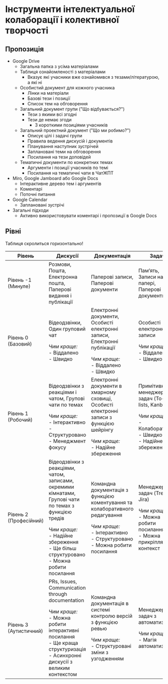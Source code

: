 # Інструменти інтелектуальної колаборації і колективної творчості

## Пропозиція

- Google Drive
    - Загальна папка з усіма матеріалами
    - Таблиця ознайомленості з матеріалами
        - Вказує які учасники вже ознайомився з тезами/літературою, а які ні
    - Особистий документ для кожного учасника
        - Лінки на матеріали
        - Базові тези і позиції
        - Список тем на обговорення
    - Загальний документ групи ("Що відбувається?")
        - Тези з якими всі згодні
        - Тези де немає згоди
            - З короткими позиціями учасників
    - Загальний проектний документ ("Що ми робимо?")
        - Описує цілі і задачі групи
        - Правила ведення дискусій і документів
        - Планування наступник зустрічей
        - Заплановані теми на обговорення
        - Посилання на тези доповідей
    - Тематичні документи по конкретних темах
        - Аргументи і позиції учасників по темі
        - Посилання на тематичні чати в ЧатЖПТ
- Miro, Google Jamboard або Google Docs
    - Інтерактивне дерево тем і аргументів
    - Коментарі
    - Поточні питання
- Google Calendar
    - Заплановані зустрічі
- Загальні підходи
    - Активно використовувати коментарі і пропозиції в Google Docs

## Рівні

Таблиця скролиться горизонтально!

| Рівень | Дискусії | Документація | Задачі | Файли |
|----------|--------------|--------|-------|-------|
| Рівень -1 (Минуле) | Розмови, Пошта, Електронна пошта, Паперові видання і публікації  | Паперові записи, Паперові документи | Памʼять, Записи на папері, Паперові документи | Паперові книги, Наочні зображення, Фізичне переміщення |
| Рівень 0 (Базовий) | Відеодзвінки, Один груповий чат </p> *Чим краще:* </br> - Віддалено </br> - Швидко | Електронні документи, Особисті електронні записи, Електронні публікації </p> *Чим краще:* </br> - Віддалено </br> - Швидко | Особисті електронні записи </p> *Чим краще:* </br> - Віддалено </br> - Швидко | Файли в чаті </p> *Чим краще:* </br> - Віддалено </br> - Швидко | 
| Рівень 1 (Робочий) | Відеодзвінки з реакціями і чатом, Групові чати по темах </p> *Чим краще:* </br> - Інтерактивно </br> - Структуровано </br> - Менеджмент фокусу | Електронні документи в хмарному сховищі, Особисті електронні записи з функцією шейрінгу </p> *Чим краще:* </br> - Надійне збереження | Примітивні менеджери задач (To-Do lists, Kanban) </p> *Чим краще:* </br> - Колаборативно </br> - Швидко </br> - Надійне збереження | Структуровані файли (Google Drive) </p> *Чим краще:* </br> - Інтерактивно </br> - Структуровано </br> - Надійне збереження | 
| Рівень 2 (Професійний) | Відеодзвінки з реакціями, чатом, записами, окремими кімнатами, Групові чати по темах з функцією тредів </p> *Чим краще:* </br> - Надійне збереження </br> - Ще більш структуровано </br> - Можна робити посилання | Командна документація з функцією коментування та колаборативного редагування </p> *Чим краще:* </br> - Інтерактивно </br> - Структуровано </br> - Можна робити посилання | Менеджери задач (Trello, Jira) </p> *Чим краще:* </br> - Можна робити посилання </br> - Можна прикріпляти контекст | Хостінг </p> *Чим краще:* </br> - Можна робити посилання  |
| Рівень 3 (Аутистичний) | PRs, Issues, Communication through documentation </p> *Чим краще:* </br> - Можна робити інтерактивні посилання </br> - Ще краща структуризація </br> - Асинхронні дискусії з великим контекстом | Командна документація в системі контролю версій з функцією ревью </p> *Чим краще:* </br> - Структуровані зміни з узгодженням | Менеджери задач з автоматизацією </p> *Чим краще:* </br> - Магія автоматизації | = |
